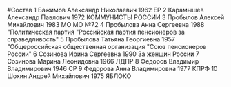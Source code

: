 #Состав
1 Бажимов Александр Николаевич 1962 ЕР
2 Карамышев Александр Павлович 1972 КОММУНИСТЫ РОССИИ
3 Пробылов Алексей Михайлович 1983 МО МО №72
4 Пробылова Анна Сергеевна 1988 \"Политическая партия \"Российская партия пенсионеров за справедливость\"
5 Пробылова Татьяна Георгиевна 1957 \"Общероссийская общественная организация \"Союз пенсионеров России\"
6 Созинова Ирина Сергеевна 1990 За женщин России
7 Созинова Марина Леонидовна 1966 ЛДПР
8 Федоров Владимир Владимирович 1946 СР
9 Федорова Анна Владимировна 1977 КПРФ
10 Шохин Андрей Михайлович 1975 ЯБЛОКО
